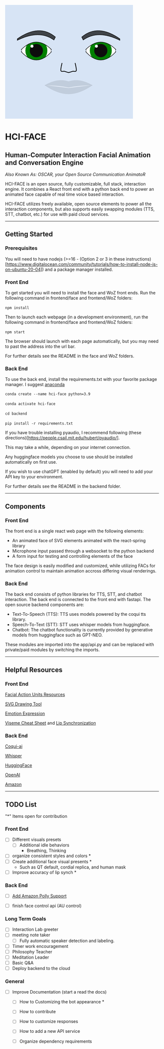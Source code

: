 ![Visual of Face](frontend/public/face.png?raw=true "HCI-FACE")

# HCI-FACE
## Human-Computer Interaction Facial Animation and Conversation Engine

_Also Known As: OSCAR, your Open Source Communication AnimatoR_

HCI-FACE is an open source, fully customizable, full stack, interaction engine. It combines a React front end with a python back end to power an animated face capable of real time voice based interaction.

HCI-FACE utilizes freely available, open source elements to power all the interaction components, but also supports easily swapping modules (TTS, STT, chatbot, etc.) for use with paid cloud services.

---
## Getting Started

### Prerequisites

You will need to have nodejs (>=16 - (Option 2 or 3 in these instructions)[https://www.digitalocean.com/community/tutorials/how-to-install-node-js-on-ubuntu-20-04]) and a package manager installed.

### Front End

To get started you will need to install the face and WoZ front ends. Run the following command in frontend/face and frontend/WoZ folders:

```npm install```

Then to launch each webpage (in a development environment), run the following command in frontend/face and frontend/WoZ folders:

```npm start```

The browser should launch with each page automatically, but you may need to past the address into the url bar.

For further details see the README in the face and WoZ folders.

### Back End

To use the back end, install the requirements.txt with your favorite package manager. I suggest [anaconda](https://www.anaconda.com/)  

```
conda create --name hci-face python=3.9

conda activate hci-face

cd backend

pip install -r requirements.txt
```

If you have trouble installing pyaudio, I recommend following (these directions)[https://people.csail.mit.edu/hubert/pyaudio/].

This may take a while, depending on your internet connection.  

Any huggingface models you choose to use should be installed automatically on first use.

If you wish to use chatGPT (enabled by default) you will need to add your API key to your environment.

For further details see the README in the backend folder.


---
## Components

### Front End

The front end is a single react web page with the following elements:

- An animated face of SVG elements animated with the react-spring library  
- Microphone input passed through a websocket to the python backend  
- A form input for testing and controlling elements of the face  

The face design is easily modified and customized, while utilizing FACs for animation control to maintain animation accross differing visual renderings.

### Back End

The back end consists of python libraries for TTS, STT, and chatbot interaction. The back end is connected to the front end with fastapi. The open source backend components are:

- Text-To-Speech (TTS): TTS uses models powered by the coqui tts library.  
- Speech-To-Text (STT): STT uses whisper models from huggingface.
- Chatbot: The chatbot functionality is currently provided by generative models from huggingface such as GPT-NEO.

These modules are imported into the app/api.py and can be replaced with private/paid modules by switching the imports.

---
## Helpful Resources

### Front End

[Facial Action Units Resources](https://imotions.com/blog/learning/research-fundamentals/facial-action-coding-system/)  

[SVG Drawing Tool](https://svg-path-visualizer.netlify.app/#M%20-28%20-14%20A%208%208%200%201%200%20-8%20-14%20A%208%200%200%201%201%20-28%20-14)

[Emotion Expression](http://www.erasmatazz.com/library/design-diaries/design-diary-siboot/september-2014/moods-and-facial-expression.html)

[Viseme Cheat Sheet](https://melindaozel.com/viseme-cheat-sheet/) and [Lip Synchronization](https://wolfpaulus.com/lipsynchronization/)

### Back End

[Coqui-ai](https://github.com/coqui-ai/TTS)

[Whisper](https://huggingface.co/openai/whisper-large)

[HuggingFace](https://huggingface.co/)

[OpenAI](https://openai.com/)

[Amazon](https://aws.amazon.com/)


---
## TODO List

"*" Items open for contribution


### Front End 
- [ ] Different visuals presets  
    - [ ] Additional idle behaviors
        - Breathing, Thinking
- [ ] organize consistent styles and colors *
- [ ] Create additional face visual presents *
    - Such as QT default, cordial replica, and human mask
- [ ] Improve accuracy of lip synch *

### Back End
- [ ] [Add Amazon Polly Support](https://github.com/awsdocs/aws-doc-sdk-examples/blob/main/python/example_code/polly/polly_wrapper.py)
- [ ] finish face control api (AU control) 


### Long Term Goals
- [ ] Interaction Lab greeter
- [ ] meeting note taker  
    - [ ] Fully automatic speaker detection and labeling.
- [ ] Timer work encouragement  
- [ ] Philosophy Teacher
- [ ] Meditation Leader
- [ ] Basic Q&A
- [ ] Deploy backend to the cloud

### General
- [ ] Improve Documentation (start a read the docs)
    - [ ] How to Customizing the bot appearance * 
    - [ ] How to contribute
    - [ ] How to customize responses
    - [ ] How to add a new API service
    - [ ] Organize dependency requirements

